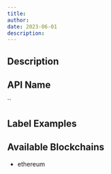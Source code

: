 ```yaml
---
title: 
author:
date: 2023-06-01
description:
---
```


## Description


## API Name

``

## Label Examples


## Available Blockchains

* ethereum